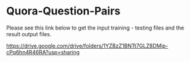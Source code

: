 # Quora-Question-Pairs

Please see this link below to get the input training - testing files
and the result output files. 

https://drive.google.com/drive/folders/1YZBzZ1BNTt7GLZ8DMip-cPq6hn4R46RA?usp=sharing
